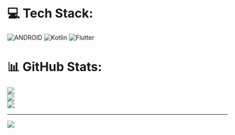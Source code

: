 
# 💻 Tech Stack:
![ANDROID](https://img.shields.io/badge/android-%2320232a.svg?style=for-the-badge&logo=android&logoColor=%a4c639) ![Kotlin](https://img.shields.io/badge/kotlin-%230095D5.svg?style=for-the-badge&logo=kotlin&logoColor=white) ![Flutter](https://img.shields.io/badge/Flutter-%2302569B.svg?style=for-the-badge&logo=Flutter&logoColor=white)
# 📊 GitHub Stats:
![](https://github-readme-stats.vercel.app/api?username=nitindhavan&theme=dark&hide_border=false&include_all_commits=false&count_private=false)<br/>
![](https://github-readme-streak-stats.herokuapp.com/?user=nitindhavan&theme=dark&hide_border=false)<br/>
![](https://github-readme-stats.vercel.app/api/top-langs/?username=nitindhavan&theme=dark&hide_border=false&include_all_commits=false&count_private=false&layout=compact)

---
[![](https://visitcount.itsvg.in/api?id=nitindhavan&icon=0&color=0)](https://visitcount.itsvg.in)

<!-- Proudly created with GPRM ( https://gprm.itsvg.in ) -->

